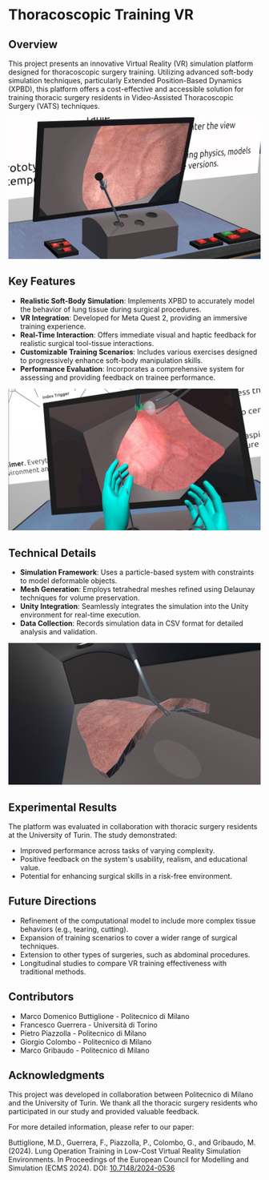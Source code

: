 # Thoracoscopic Training VR

## Overview
This project presents an innovative Virtual Reality (VR) simulation platform designed for thoracoscopic surgery training. Utilizing advanced soft-body simulation techniques, particularly Extended Position-Based Dynamics (XPBD), this platform offers a cost-effective and accessible solution for training thoracic surgery residents in Video-Assisted Thoracoscopic Surgery (VATS) techniques.

![image1](Images/image1.jpg)


## Key Features
- **Realistic Soft-Body Simulation**: Implements XPBD to accurately model the behavior of lung tissue during surgical procedures.
- **VR Integration**: Developed for Meta Quest 2, providing an immersive training experience.
- **Real-Time Interaction**: Offers immediate visual and haptic feedback for realistic surgical tool-tissue interactions.
- **Customizable Training Scenarios**: Includes various exercises designed to progressively enhance soft-body manipulation skills.
- **Performance Evaluation**: Incorporates a comprehensive system for assessing and providing feedback on trainee performance.

![image2](Images/image2.png)

## Technical Details
- **Simulation Framework**: Uses a particle-based system with constraints to model deformable objects.
- **Mesh Generation**: Employs tetrahedral meshes refined using Delaunay techniques for volume preservation.
- **Unity Integration**: Seamlessly integrates the simulation into the Unity environment for real-time execution.
- **Data Collection**: Records simulation data in CSV format for detailed analysis and validation.

![image3](Images/image3.jpg)

##  Experimental Results
The platform was evaluated in collaboration with thoracic surgery residents at the University of Turin. The study demonstrated:
- Improved performance across tasks of varying complexity.
- Positive feedback on the system's usability, realism, and educational value.
- Potential for enhancing surgical skills in a risk-free environment.

##  Future Directions
- Refinement of the computational model to include more complex tissue behaviors (e.g., tearing, cutting).
- Expansion of training scenarios to cover a wider range of surgical techniques.
- Extension to other types of surgeries, such as abdominal procedures.
- Longitudinal studies to compare VR training effectiveness with traditional methods.

## Contributors
- Marco Domenico Buttiglione - Politecnico di Milano
- Francesco Guerrera - Università di Torino
- Pietro Piazzolla - Politecnico di Milano
- Giorgio Colombo - Politecnico di Milano
- Marco Gribaudo - Politecnico di Milano

## Acknowledgments
This project was developed in collaboration between Politecnico di Milano and the University of Turin. We thank all the thoracic surgery residents who participated in our study and provided valuable feedback.

For more detailed information, please refer to our paper:

Buttiglione, M.D., Guerrera, F., Piazzolla, P., Colombo, G., and Gribaudo, M. (2024). Lung Operation Training in Low-Cost Virtual Reality Simulation Environments. In Proceedings of the European Council for Modelling and Simulation (ECMS 2024). DOI: [10.7148/2024-0536](https://doi.org/10.7148/2024-0536)

